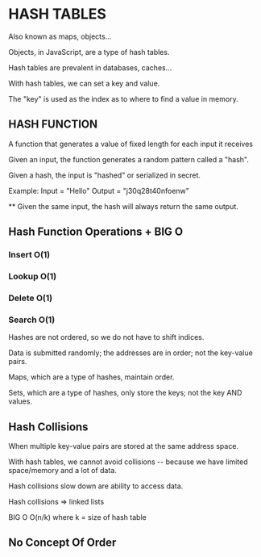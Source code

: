 # HASH TABLES 

Also known as maps, objects...

Objects, in JavaScript, are a type of hash tables. 

Hash tables are prevalent in databases, caches...

With hash tables, we can set a key and value. 

The "key" is used as the index as to where to find a value in memory. 

## HASH FUNCTION

A function that generates a value of fixed length for each input it receives

Given an input, the function generates a random pattern called a "hash".

Given a hash, the input is "hashed" or serialized in secret.

Example:
    Input = "Hello"
    Output = "j30q28t40nfoenw"

** Given the same input, the hash will always return the same output. 

## Hash Function Operations + BIG O

### Insert O(1)
### Lookup O(1)
### Delete O(1)
### Search O(1)

Hashes are not ordered, so we do not have to shift indices. 

Data is submitted randomly; the addresses are in order; not the key-value pairs.

Maps, which are a type of hashes, maintain order.

Sets, which are a type of hashes, only store the keys; not the key AND values. 

## Hash Collisions

When multiple key-value pairs are stored at the same address space. 

With hash tables, we cannot avoid collisions -- because we have limited space/memory and a lot of data. 

Hash collisions slow down are ability to access data. 

Hash collisions => linked lists

BIG O O(n/k) where k = size of hash table

## No Concept Of Order





